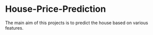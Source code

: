 # House-Price-Prediction
The main aim of this projects is to predict the house based on various features.

